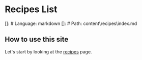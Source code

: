 # Recipes List

[]: # Language: markdown
[]: # Path: content\recipes\index.md

## How to use this site
Let's start by looking at the [recipes](/recipes) page.
